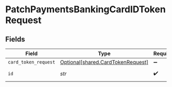 # PatchPaymentsBankingCardIDTokenRequest


## Fields

| Field                                                                        | Type                                                                         | Required                                                                     | Description                                                                  |
| ---------------------------------------------------------------------------- | ---------------------------------------------------------------------------- | ---------------------------------------------------------------------------- | ---------------------------------------------------------------------------- |
| `card_token_request`                                                         | [Optional[shared.CardTokenRequest]](../../models/shared/cardtokenrequest.md) | :heavy_minus_sign:                                                           | N/A                                                                          |
| `id`                                                                         | *str*                                                                        | :heavy_check_mark:                                                           | Unique identifier                                                            |